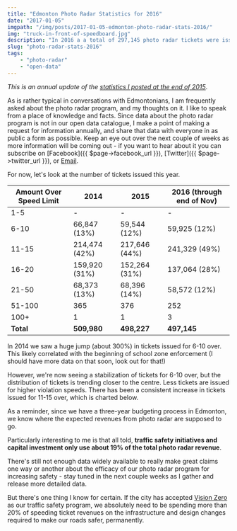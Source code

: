 ```yaml
---
title: "Edmonton Photo Radar Statistics for 2016"
date: "2017-01-05"
imgpath: "/img/posts/2017-01-05-edmonton-photo-radar-stats-2016/"
img: "truck-in-front-of-speedboard.jpg"
description: "In 2016 a a total of 297,145 photo radar tickets were issued to Edmontonians. Troy Pavlek breaks down the infractions, and budgetary implications."
slug: "photo-radar-stats-2016"
tags: 
    - "photo-radar"
    - "open-data"
---
```


*This is an annual update of the [statistics I posted at the end of 2015](/blog/2016/01/25/edmonton-photo-radar-2015-stats/)*.

As is rather typical in conversations with Edmontonians, I am frequently asked about the photo radar program, and my thoughts
on it. I like to speak from a place of knowledge and facts. Since data about the photo radar program is not in our
open data catalogue, I make a point of making a request for information annually, and share that data with everyone
in as public a form as possible. Keep an eye out over the next couple of weeks as more information will be coming out - 
if you want to hear about it
you can subscribe on [Facebook]({{ $page->facebook_url }}), [Twitter]({{ $page->twitter_url }}), or [Email](/subscribe/).

For now, let's look at the number of tickets issued this year.

| Amount Over Speed Limit | 2014          | 2015          | 2016 (through end of Nov)   |
|-------------------------|---------------|---------------|-----------------------------|
| 1-5                     | -             | -             | -                           |
| 6-10                    | 66,847 (13%)  | 59,544 (12%)  | 59,925 (12%)                |
| 11-15                   | 214,474 (42%) | 217,646 (44%) | 241,329 (49%)               |
| 16-20                   | 159,920 (31%) | 152,264 (31%) | 137,064 (28%)               |
| 21-50                   | 68,373 (13%)  | 68,396 (14%)  | 58,572 (12%)                |
| 51-100                  | 365           | 376           | 252                         |
| 100+                    | 1             | 1             | 3                           |
| **Total**               | **509,980**   | **498,227**   | **497,145**                 |

In 2014 we saw a huge jump (about 300%) in tickets issued for 6-10 over. This likely correlated with the beginning of school zone enforcement
(I should have more data on that soon, look out for that!)

However, we're now seeing a stabilization of tickets for 6-10 over, but the distribution of tickets is trending closer to the centre.
Less tickets are issued for higher violation speeds. There has been a consistent increase in tickets issued for 11-15 over, which is charted below.

<div>
    <canvas id="ticket-chart" style="max-width:100%" width=400 height=300></canvas>
</div>

<script>
var ctx = document.getElementById("ticket-chart");
var myChart = new Chart(ctx, {
    type: 'line',
    data: {
        labels: ["2011", "2012", "2013", "2014", "2015", "2016" ],
        datasets: [{
            label: '6-10 over (% issued)',
            data: [1.5, 2, 3, 13, 12, 12],
            fill: false,
            backgroundColor: "rgba(242,139,29,0.4)",
            borderColor: "rgba(242,139,29,1)"
        },
        {
            label: '11-15 over (% issued)',
            data: [ 26, 26, 26, 42, 44, 49 ],
            fill: false,
            backgroundColor: "rgba(75,192,192,0.4)",
            borderColor: "rgba(75,192,192,1)"
        }]
    },
    options: {
        scale: {
            pointLabels: {
                callback: function(label) { return label + "%"; },
                fontColor: 'ff0000'
            }
        }
    }
});
</script>

As a reminder, since we have a three-year budgeting process in Edmonton, we know where the expected
revenues from photo radar are supposed to go.

<div>
    <canvas id="revenue-chart" style="max-height:500px;max-width:500px;margin:0 auto;" width=400 height=400></canvas>
</div>

<script>
var ctx = document.getElementById("revenue-chart");
var myChart = new Chart(ctx, {
    type: 'doughnut',
    data: {
        labels: ["Edmonton Police Service", "Photo Radar Operations", "Traffic Safety Initiatives", "Traffic Safety Capital", "Community Partner Capital Grant", "Photo Radar Reserve" ],
        datasets: [{
            label: '$ transferred (in millions)',
            data: [20.4, 12.1, 4.4, 6.3, 2.9, 8.9],
            fill: false,
            backgroundColor: [
                            "#FF6384",
                            "#36A2EB",
                            "#FFCE56",
                            "#f49e42",
                            "#277c2a",
                            "#7f42a3"
                        ]
        }]
    },
    options: {
        tooltips: {
          callbacks: {
            label: function(tooltipItem, data) {
              //get the concerned dataset
              var dataset = data.datasets[tooltipItem.datasetIndex];
              //calculate the total of this data set
              var total = dataset.data.reduce(function(previousValue, currentValue, currentIndex, array) {
                return previousValue + currentValue;
              });
              //get the current items value
              var currentValue = dataset.data[tooltipItem.index];
              //calculate the precentage based on the total and current item, also this does a rough rounding to give a whole number
              var precentage = Math.floor(((currentValue/total) * 100)+0.5);
        
              return " " + currentValue + "MM (" + precentage + "%)";
            }
          }
        } 
    }
});
</script>

Particularly interesting to me is that all told, **traffic safety initiatives and capital investment only use about 19% of the total photo
radar revenue**.

There's still not enough data widely available to really make great claims one way or another about the efficacy of
our photo radar program for increasing safety - stay tuned in the next couple weeks as I gather and release more detailed
data.

But there's one thing I know for certain. If the city has accepted [Vision Zero](/vision-zero) as our traffic safety program,
we absolutely need to be spending more than 20% of speeding ticket revenues on the infrastructure and design changes required
to make our roads safer, permanently.
